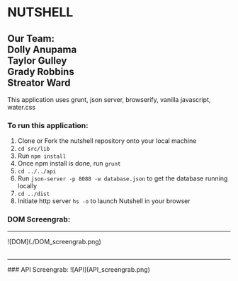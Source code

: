 # NUTSHELL
## Our Team: <br/>Dolly Anupama <br/>Taylor Gulley<br/>Grady Robbins<br/>Streator Ward<br/>

This application uses grunt, json server, browserify, vanilla javascript, water.css

### To run this application:
1. Clone or Fork the nutshell repository onto your local machine
2. ```cd src/lib```
3. Run ```npm install```
4. Once npm install is done, run ```grunt```
5. ```cd ../../api```
6. Run ```json-server -p 8088 -w database.json``` to get the database running locally
7. ```cd ../dist```
8. Initiate http server ```hs -o``` to launch Nutshell in your browser



### DOM Screengrab:
<hr>
![DOM](./DOM_screengrab.png) <br/><br/>

<hr>
### API Screengrab:
![API](API_screengrab.png)

